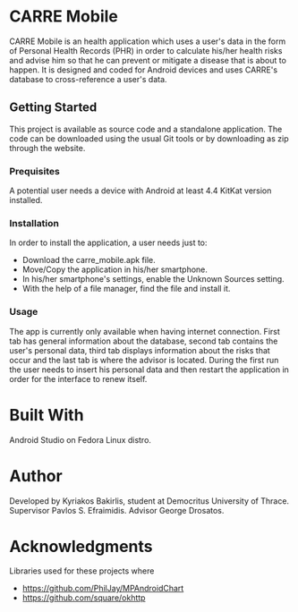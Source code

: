 # CARRE Mobile
CARRE Mobile is an health application which uses a user's data in the form of Personal Health Records (PHR) in order to calculate his/her health risks and advise him so that he can prevent or mitigate a disease that is about to happen. It is designed and coded for Android devices and uses CARRE's database to cross-reference a user's data.

## Getting Started
This project is available as source code and a standalone application. The code can be downloaded using the usual Git tools or by downloading as zip through the website.

### Prequisites
A potential user needs a device with Android at least 4.4 KitKat version installed.

### Installation
In order to install the application, a user needs just to:
* Download the carre_mobile.apk file.
* Move/Copy the application in his/her smartphone.
* In his/her smartphone's settings, enable the Unknown Sources setting.
* With the help of a file manager, find the file and install it.

### Usage
The app is currently only available when having internet connection.
First tab has general information about the database, second tab contains the user's personal data, third tab displays information about the risks that occur and the last tab is where the advisor is located. During the first run the user needs to insert his personal data and then restart the application in order for the interface to renew itself.

# Built With
Android Studio on Fedora Linux distro.

# Author
Developed by Kyriakos Bakirlis, student at Democritus University of Thrace.
Supervisor Pavlos S. Efraimidis.
Advisor George Drosatos.

# Acknowledgments
Libraries used for these projects where
- https://github.com/PhilJay/MPAndroidChart
- https://github.com/square/okhttp

